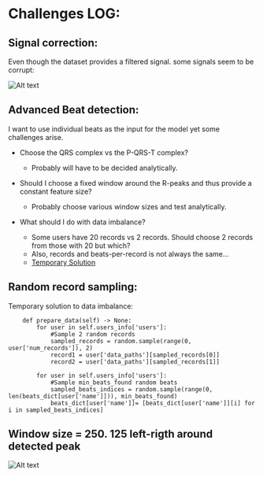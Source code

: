 # Challenges LOG:

## Signal correction:
Even though the dataset provides a filtered signal. some signals seem to be corrupt:

![Alt text](./ECG_ID_dataset/plots/image.png?raw=true "Optional Title")

## Advanced Beat detection:
I want to use individual beats as the input for the model yet some challenges arise.

- Choose the QRS complex vs the P-QRS-T complex?
    - Probably will have to be decided analytically.
- Should I choose a fixed window around the R-peaks and thus provide a constant feature size?
    - Probably choose various window sizes and test analytically.

- What should I do with data imbalance?
    - Some users have 20 records vs 2 records. Should choose 2 records from those with 20 but which?
    - Also, records and beats-per-record is not always the same...
    - [Temporary Solution](#random-record-sampling)


## Random record sampling:

Temporary solution to data imbalance:

```
    def prepare_data(self) -> None:
        for user in self.users_info['users']:
            #Sample 2 random records
            sampled_records = random.sample(range(0, user['num_records']), 2)
            record1 = user['data_paths'][sampled_records[0]]
            record2 = user['data_paths'][sampled_records[1]]

```
```
        for user in self.users_info['users']:
            #Sample min_beats_found random beats
            sampled_beats_indices = random.sample(range(0, len(beats_dict[user['name']])), min_beats_found)
            beats_dict[user['name']]= [beats_dict[user['name']][i] for i in sampled_beats_indices]
```



## Window size = 250. 125 left-rigth around detected peak
![Alt text](./ECG_ID_dataset/plots/image.png?raw=true "Optional Title")
